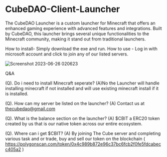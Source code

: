# CubeDAO-Client-Launcher

The CubeDAO Launcher is a custom launcher for Minecraft that offers an enhanced gaming experience with advanced features and integrations. Built by CubeDAO, this launcher brings several unique functionalities to the Minecraft community, making it stand out from traditional launchers.

How to install- Simply download the exe and run.
How to use - Log in with microsoft account and click to join any of our listed servers.

![Screenshot 2023-06-26 020623](https://github.com/CubeDAO-Dev/CubeDAO-Client-Launcher/assets/107625109/22ab7963-bc45-4c18-a7fa-2be7884df301)

Q&A

(Q). Do i need to install Minecraft seperate? 
(A)No the Launcher will handle installing minecraft if not installed and will use existing minecraft install if it is installed.

(Q). How can my server be listed on the launcher?
(A) Contact us at thecubedao@gmail.com

(Q). What is the balance section on the launcher?
(A) $CBIT a ERC20 token created by us that is our native token across our entire ecosystem.

(Q). Where can i get $CBIT?
(A) By joining The Cube server and completing various task and or trade, buy and sell our token on the blockchain ( https://polygonscan.com/token/0x4c989b872e96c37bc6fcb2f0fe5fdcabecc405a2 )
